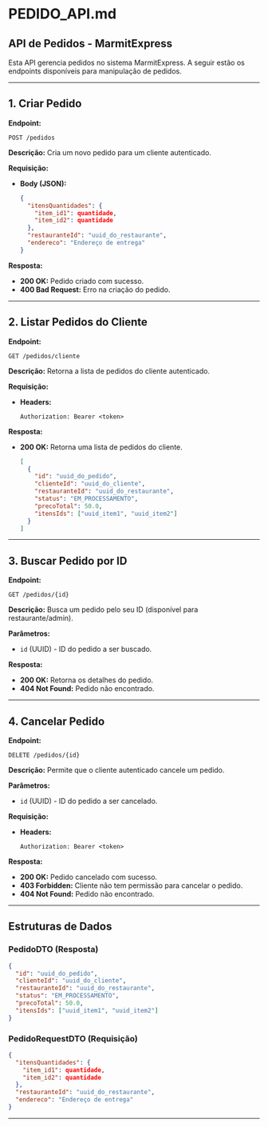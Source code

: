 # PEDIDO_API.md

## API de Pedidos - MarmitExpress

Esta API gerencia pedidos no sistema MarmitExpress. A seguir estão os endpoints disponíveis para manipulação de pedidos.

---

## **1. Criar Pedido**

**Endpoint:**
```http
POST /pedidos
```

**Descrição:**
Cria um novo pedido para um cliente autenticado.

**Requisição:**
- **Body (JSON):**
  ```json
  {
    "itensQuantidades": {
      "item_id1": quantidade,
      "item_id2": quantidade
    },
    "restauranteId": "uuid_do_restaurante",
    "endereco": "Endereço de entrega"
  }
  ```

**Resposta:**
- **200 OK:** Pedido criado com sucesso.
- **400 Bad Request:** Erro na criação do pedido.

---

## **2. Listar Pedidos do Cliente**

**Endpoint:**
```http
GET /pedidos/cliente
```

**Descrição:**
Retorna a lista de pedidos do cliente autenticado.

**Requisição:**
- **Headers:**
  ```
  Authorization: Bearer <token>
  ```

**Resposta:**
- **200 OK:** Retorna uma lista de pedidos do cliente.
  ```json
  [
    {
      "id": "uuid_do_pedido",
      "clienteId": "uuid_do_cliente",
      "restauranteId": "uuid_do_restaurante",
      "status": "EM_PROCESSAMENTO",
      "precoTotal": 50.0,
      "itensIds": ["uuid_item1", "uuid_item2"]
    }
  ]
  ```

---

## **3. Buscar Pedido por ID**

**Endpoint:**
```http
GET /pedidos/{id}
```

**Descrição:**
Busca um pedido pelo seu ID (disponível para restaurante/admin).

**Parâmetros:**
- `id` (UUID) - ID do pedido a ser buscado.

**Resposta:**
- **200 OK:** Retorna os detalhes do pedido.
- **404 Not Found:** Pedido não encontrado.

---

## **4. Cancelar Pedido**

**Endpoint:**
```http
DELETE /pedidos/{id}
```

**Descrição:**
Permite que o cliente autenticado cancele um pedido.

**Parâmetros:**
- `id` (UUID) - ID do pedido a ser cancelado.

**Requisição:**
- **Headers:**
  ```
  Authorization: Bearer <token>
  ```

**Resposta:**
- **200 OK:** Pedido cancelado com sucesso.
- **403 Forbidden:** Cliente não tem permissão para cancelar o pedido.
- **404 Not Found:** Pedido não encontrado.

---

## **Estruturas de Dados**

### **PedidoDTO** (Resposta)
```json
{
  "id": "uuid_do_pedido",
  "clienteId": "uuid_do_cliente",
  "restauranteId": "uuid_do_restaurante",
  "status": "EM_PROCESSAMENTO",
  "precoTotal": 50.0,
  "itensIds": ["uuid_item1", "uuid_item2"]
}
```

### **PedidoRequestDTO** (Requisição)
```json
{
  "itensQuantidades": {
    "item_id1": quantidade,
    "item_id2": quantidade
  },
  "restauranteId": "uuid_do_restaurante",
  "endereco": "Endereço de entrega"
}
```

---

